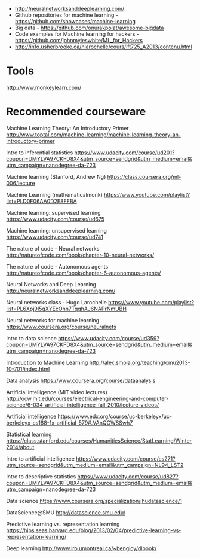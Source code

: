 * http://neuralnetworksanddeeplearning.com/
* Github repositories for machine learning - https://github.com/showcases/machine-learning
* Big data - https://github.com/onurakpolat/awesome-bigdata
* Code examples for Machine learning for hackers - https://github.com/johnmyleswhite/ML_for_Hackers
* http://info.usherbrooke.ca/hlarochelle/cours/ift725_A2013/contenu.html


# Tools
http://www.monkeylearn.com/

# Recommended courseware

Machine Learning Theory: An Introductory Primer
http://www.toptal.com/machine-learning/machine-learning-theory-an-introductory-primer

Intro to inferential statistics
https://www.udacity.com/course/ud201?coupon=UMYLVA97CKFD8X4&utm_source=sendgrid&utm_medium=email&utm_campaign=nanodegree-da-723

Machine learning (Stanford, Andrew Ng)
https://class.coursera.org/ml-006/lecture

Machine Learning (mathematicalmonk)
https://www.youtube.com/playlist?list=PLD0F06AA0D2E8FFBA

Machine learning: supervised learning
https://www.udacity.com/course/ud675

Machine learning: unsupervised learning
https://www.udacity.com/course/ud741

The nature of code - Neural networks
http://natureofcode.com/book/chapter-10-neural-networks/

The nature of code - Autonomous agents
http://natureofcode.com/book/chapter-6-autonomous-agents/

Neural Networks and Deep Learning
http://neuralnetworksanddeeplearning.com/

Neural networks class - Hugo Larochelle
https://www.youtube.com/playlist?list=PL6Xpj9I5qXYEcOhn7TqghAJ6NAPrNmUBH

Neural networks for machine learning
https://www.coursera.org/course/neuralnets

Intro to data science
https://www.udacity.com/course/ud359?coupon=UMYLVA97CKFD8X4&utm_source=sendgrid&utm_medium=email&utm_campaign=nanodegree-da-723

Introduction to Machine Learning
http://alex.smola.org/teaching/cmu2013-10-701/index.html

Data analysis
https://www.coursera.org/course/dataanalysis

Artificial intelligence (MIT video lectures)
http://ocw.mit.edu/courses/electrical-engineering-and-computer-science/6-034-artificial-intelligence-fall-2010/lecture-videos/

Artificial intelligence
https://www.edx.org/course/uc-berkeleyx/uc-berkeleyx-cs188-1x-artificial-579#.VAnQCWSSwh7

Statistical learning
https://class.stanford.edu/courses/HumanitiesScience/StatLearning/Winter2014/about

Intro to artificial intelligence
https://www.udacity.com/course/cs271?utm_source=sendgrid&utm_medium=email&utm_campaign=NL94_LST2

Intro to descriptive statistics
https://www.udacity.com/course/ud827?coupon=UMYLVA97CKFD8X4&utm_source=sendgrid&utm_medium=email&utm_campaign=nanodegree-da-723

Data science
https://www.coursera.org/specialization/jhudatascience/1

DataScience@SMU
http://datascience.smu.edu/

Predictive learning vs. representation learning
https://hips.seas.harvard.edu/blog/2013/02/04/predictive-learning-vs-representation-learning/

Deep learning
http://www.iro.umontreal.ca/~bengioy/dlbook/